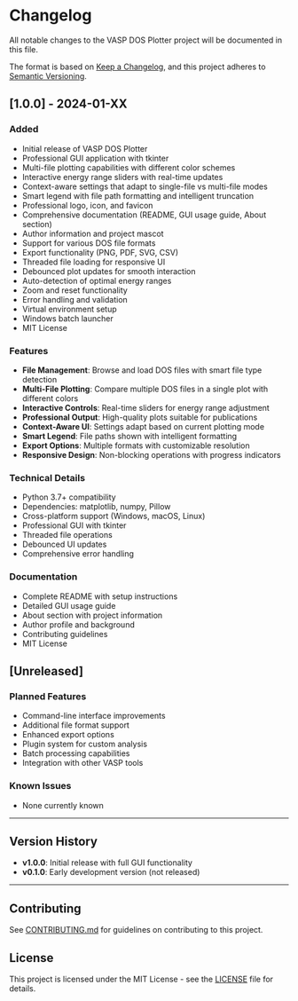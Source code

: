 # Changelog

All notable changes to the VASP DOS Plotter project will be documented in this file.

The format is based on [Keep a Changelog](https://keepachangelog.com/en/1.0.0/),
and this project adheres to [Semantic Versioning](https://semver.org/spec/v2.0.0.html).

## [1.0.0] - 2024-01-XX

### Added
- Initial release of VASP DOS Plotter
- Professional GUI application with tkinter
- Multi-file plotting capabilities with different color schemes
- Interactive energy range sliders with real-time updates
- Context-aware settings that adapt to single-file vs multi-file modes
- Smart legend with file path formatting and intelligent truncation
- Professional logo, icon, and favicon
- Comprehensive documentation (README, GUI usage guide, About section)
- Author information and project mascot
- Support for various DOS file formats
- Export functionality (PNG, PDF, SVG, CSV)
- Threaded file loading for responsive UI
- Debounced plot updates for smooth interaction
- Auto-detection of optimal energy ranges
- Zoom and reset functionality
- Error handling and validation
- Virtual environment setup
- Windows batch launcher
- MIT License

### Features
- **File Management**: Browse and load DOS files with smart file type detection
- **Multi-File Plotting**: Compare multiple DOS files in a single plot with different colors
- **Interactive Controls**: Real-time sliders for energy range adjustment
- **Professional Output**: High-quality plots suitable for publications
- **Context-Aware UI**: Settings adapt based on current plotting mode
- **Smart Legend**: File paths shown with intelligent formatting
- **Export Options**: Multiple formats with customizable resolution
- **Responsive Design**: Non-blocking operations with progress indicators

### Technical Details
- Python 3.7+ compatibility
- Dependencies: matplotlib, numpy, Pillow
- Cross-platform support (Windows, macOS, Linux)
- Professional GUI with tkinter
- Threaded file operations
- Debounced UI updates
- Comprehensive error handling

### Documentation
- Complete README with setup instructions
- Detailed GUI usage guide
- About section with project information
- Author profile and background
- Contributing guidelines
- MIT License

## [Unreleased]

### Planned Features
- Command-line interface improvements
- Additional file format support
- Enhanced export options
- Plugin system for custom analysis
- Batch processing capabilities
- Integration with other VASP tools

### Known Issues
- None currently known

---

## Version History

- **v1.0.0**: Initial release with full GUI functionality
- **v0.1.0**: Early development version (not released)

---

## Contributing

See [CONTRIBUTING.md](CONTRIBUTING.md) for guidelines on contributing to this project.

## License

This project is licensed under the MIT License - see the [LICENSE](LICENSE) file for details.

